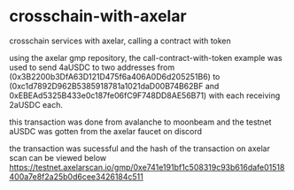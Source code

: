# crosschain-with-axelar
crosschain services with axelar, calling a contract with token

using the axelar gmp repository, the call-contract-with-token example was used to send 4aUSDC to two addresses
from (0x3B2200b3DfA63D121D475f6a406A0D6d205251B6) to (0xc1d7892D962B5385918781a1021daD00B74B62BF and 0xEBEAd5325B433e0c187fe06fC9F748DD8AE56B71)
with each receiving 2aUSDC each.

this transaction was done from avalanche to moonbeam and the testnet aUSDC was gotten from the axelar faucet on discord

the transaction was sucessful and the hash of the transaction on axelar scan can be viewed below
https://testnet.axelarscan.io/gmp/0xe741e191bf1c508319c93b616dafe01518400a7e8f2a25b0d6cee3426184c511
